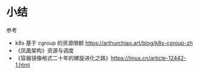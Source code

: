 # 小结

参考 

- k8s 基于 cgroup 的资源限额 https://arthurchiao.art/blog/k8s-cgroup-zh
- 《凤凰架构》资源与调度
- 《容器镜像格式二十年的螺旋进化之路》https://linux.cn/article-12442-1.html